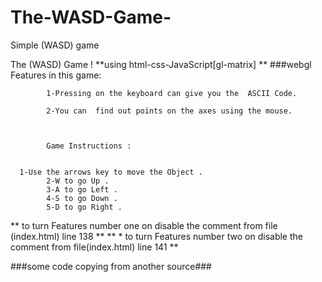 # The-WASD-Game-
Simple (WASD) game

The (WASD) Game ! 
			**using html-css-JavaScript[gl-matrix] **
      ###webgl 
			Features in this game:

			1-Pressing on the keyboard can give you the  ASCII Code.
			
			2-You can  find out points on the axes using the mouse.



			Game Instructions : 


      1-Use the arrows key to move the Object .
			2-W to go Up .
			3-A to go Left .
			4-S to go Down .
			5-D to go Right .
				
        
  ** to turn Features number one on disable the  comment from file (index.html) line 138 **
  ** * to turn Features number two  on disable the  comment from file(index.html) line 141 **
        
        
###some code copying from another source###
